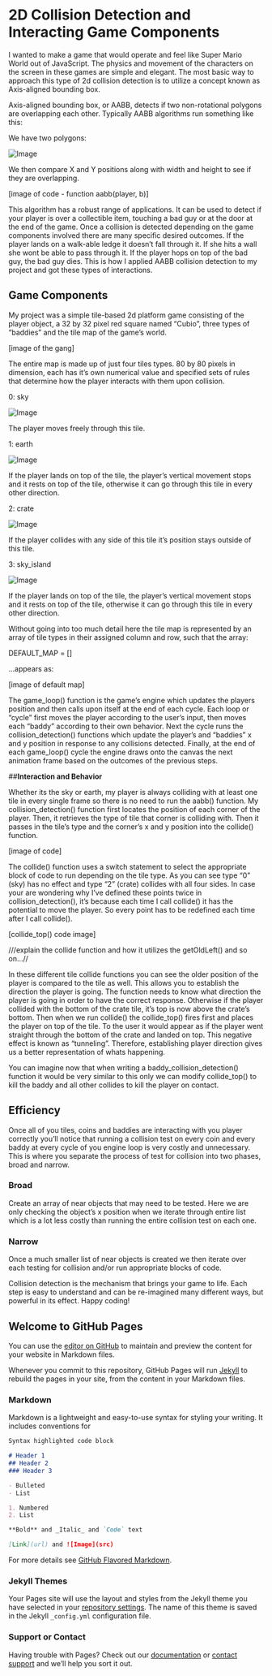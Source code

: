 # **2D Collision Detection and Interacting Game Components**

I wanted to make a game that would operate and feel like Super Mario World out of JavaScript. The physics and movement of the characters on the screen in these games are simple and elegant. 
The most basic way to approach this type of 2d collision detection is to utilize a concept known as Axis-aligned bounding box. 

Axis-aligned bounding box, or AABB, detects if two non-rotational polygons are overlapping each other. Typically AABB algorithms run something like this:

We have two polygons:

![Image](mario_polygon_aabb.png)

We then compare X and Y positions along with width and height to see if they are overlapping.

[image of code - function aabb(player, b)]


 
 This algorithm has a robust range of applications. It can be used to detect if your player is over a collectible item, touching a bad guy or at the door at the end of the game. Once a collision is detected depending on the game components involved there are many specific desired outcomes. If the player lands on a walk-able ledge it doesn’t fall through it. If she hits a wall she wont be able to pass through it. If the player hops on top of the bad guy, the bad guy dies. This is how I applied AABB collision detection to my project and got these types of interactions.


## **Game Components**

My project was a simple tile-based 2d platform game consisting of the player object, a 32 by 32 pixel red square named “Cubio”, three types of “baddies” and the tile map of the game’s world. 

[image of the gang]

The entire map is made up of just four tiles types. 80 by 80 pixels in dimension, each has it’s own numerical value and specified sets of rules that determine how the player interacts with them upon collision.

0: sky 

![Image](sky_block_1.png)

The player moves freely through this tile.

1: earth

![Image](earth_1.png)

If the player lands on top of the tile, the player’s vertical movement stops and it rests on top of the tile, otherwise it can go through this tile in every other direction.

2: crate

![Image](crate_1.png)

If the player collides with any side of this tile it’s position stays outside of this tile.

3: sky_island

![Image](sky_island_1.png)

If the player lands on top of the tile, the player’s vertical movement stops and it rests on top of the tile, otherwise it can go through this tile in every other direction.

Without going into too much detail here the tile map is represented by an array of tile types in their assigned column and row, such that the array:

DEFAULT_MAP = []

...appears as:

[image of default map]

The game_loop() function is the game’s engine which updates the players position and then calls upon itself at the end of each cycle. Each loop or “cycle” first moves the player according to the user’s input, then moves each “baddy” according to their own behavior. Next the cycle runs the collision_detection() functions which update the player’s and “baddies” x and y position in response to any collisions detected. Finally, at the end of each game_loop() cycle the engine draws onto the canvas the next animation frame based on the outcomes of the previous steps.


##**Interaction and Behavior**

 Whether its the sky or earth, my player is always colliding with at least one tile in every single frame so there is no need to run the aabb() function. My collision_detection() function first locates the position of each corner of the player. Then, it retrieves the type of tile that corner is colliding with. Then it passes in the tile’s type and the corner’s x and y position into the collide() function. 

[image of code]



The collide() function uses a switch statement to select the appropriate block of code to run depending on the tile type. As you can see type “0” (sky) has no effect and type “2” (crate) collides with all four sides. In case your are wondering why I’ve defined these points twice in collision_detection(), it’s because each time I call collide() it has the potential to move the player. So every point has to be redefined each time after I call collide(). 

[collide_top() code image]


///explain the collide function and how it utilizes the getOldLeft() and so on...//

In these different tile collide functions you can see the older position of the player is compared to the tile as well. This allows you to establish the direction the player is going. The function needs to know what direction the player is going in order to have the correct response. Otherwise if the player collided with the bottom of the crate tile, it’s top is now above the crate’s bottom. Then when we run collide() the collide_top() fires first and places the player on top of the tile. To the user it would appear as if the player went straight through the bottom of the crate and landed on top. This negative effect is known as “tunneling”. Therefore, establishing player direction gives us a better representation of whats happening. 

You can imagine now that when writing a baddy_collision_detection() function it would be very similar to this only we can modify collide_top() to kill the baddy and all other collides to kill the player on contact.


## **Efficiency**

Once all of you tiles, coins and baddies are interacting with you player correctly you’ll notice that running a collision test on every coin and every baddy at every cycle of you engine loop is very costly and unnecessary. This is where you separate the process of test for collision into two phases, broad and narrow.


### **Broad**

Create an array of near objects that may need to be tested. Here we are only checking the object’s x position when we iterate through entire list which is a lot less costly than running the entire collision test on each one.

### **Narrow**

Once a much smaller list of near objects is created we then iterate over each testing for collision and/or run appropriate blocks of code.


Collision detection is the mechanism that brings your game to life. Each step is easy to understand and can be re-imagined many different ways, but powerful in its effect. Happy coding!













## Welcome to GitHub Pages

You can use the [editor on GitHub](https://github.com/AustinRhoads/2D-Collision-Detection-and-Interacting-Game-Components/edit/gh-pages/index.md) to maintain and preview the content for your website in Markdown files.

Whenever you commit to this repository, GitHub Pages will run [Jekyll](https://jekyllrb.com/) to rebuild the pages in your site, from the content in your Markdown files.

### Markdown

Markdown is a lightweight and easy-to-use syntax for styling your writing. It includes conventions for

```markdown
Syntax highlighted code block

# Header 1
## Header 2
### Header 3

- Bulleted
- List

1. Numbered
2. List

**Bold** and _Italic_ and `Code` text

[Link](url) and ![Image](src)
```

For more details see [GitHub Flavored Markdown](https://guides.github.com/features/mastering-markdown/).

### Jekyll Themes

Your Pages site will use the layout and styles from the Jekyll theme you have selected in your [repository settings](https://github.com/AustinRhoads/2D-Collision-Detection-and-Interacting-Game-Components/settings/pages). The name of this theme is saved in the Jekyll `_config.yml` configuration file.

### Support or Contact

Having trouble with Pages? Check out our [documentation](https://docs.github.com/categories/github-pages-basics/) or [contact support](https://support.github.com/contact) and we’ll help you sort it out.
